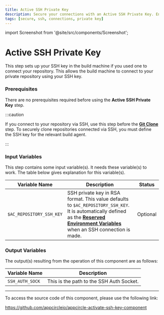```yaml
---
title: Active SSH Private Key
description: Secure your connections with an Active SSH Private Key. Enhance security and manage your remote operations smoothly and safely.
tags: [secure, ssh, connections, private key]
---
```


import Screenshot from '@site/src/components/Screenshot';

# Active SSH Private Key

This step sets up your SSH key in the build machine if you used one to connect your repository. This allows the build machine to connect to your private repository using your SSH key.

### Prerequisites

There are no prerequisites required before using the **Active SSH Private Key** step.

:::caution

If you connect to your repository via SSH, use this step before the [**Git Clone**](/workflows/common-workflow-steps/git-clone) step. To securely clone repositories connected via SSH, you must define the SSH key for the relevant build agent.

<Screenshot url='https://cdn.appcircle.io/docs/assets/BE3151-sshOrder.png' />

:::

### Input Variables

This step contains some input variable(s). It needs these variable(s) to work. The table below gives explanation for this variable(s).

<Screenshot url='https://cdn.appcircle.io/docs/assets/BE3151-sshInput.png' />

| Variable Name                 | Description                                    | Status           |
|-------------------------------|------------------------------------------------|------------------|
| `$AC_REPOSITORY_SSH_KEY`      | SSH private key in RSA format. This value defaults to `$AC_REPOSITORY_SSH_KEY`. It is automatically defined as the [**Reserved Environment Variables**](/environment-variables/appcircle-specific-environment-variables) when an SSH connection is made. | Optional |


### Output Variables

The output(s) resulting from the operation of this component are as follows:


| Variable Name                 | Description                                    |
|-------------------------------|------------------------------------------------|
| `SSH_AUTH_SOCK`              | This is the path to the SSH Auth Socket.       | 

---

To access the source code of this component, please use the following link:

https://github.com/appcircleio/appcircle-activate-ssh-key-component